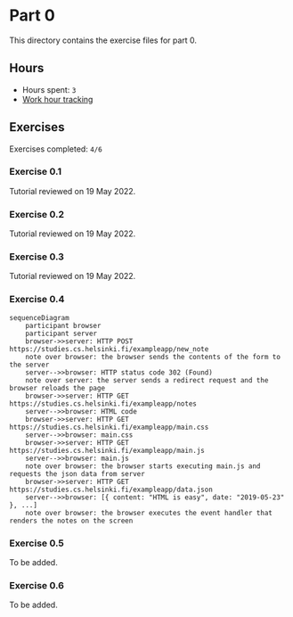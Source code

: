 # Part 0

This directory contains the exercise files for part 0.

## Hours

- Hours spent: `3`
- [Work hour tracking](hours.md)

## Exercises

Exercises completed: `4/6`

### Exercise 0.1

Tutorial reviewed on 19 May 2022.

### Exercise 0.2

Tutorial reviewed on 19 May 2022.

### Exercise 0.3

Tutorial reviewed on 19 May 2022.

### Exercise 0.4

```mermaid
sequenceDiagram
    participant browser
    participant server
    browser->>server: HTTP POST https://studies.cs.helsinki.fi/exampleapp/new_note
    note over browser: the browser sends the contents of the form to the server
    server-->>browser: HTTP status code 302 (Found)
    note over server: the server sends a redirect request and the browser reloads the page
    browser->>server: HTTP GET https://studies.cs.helsinki.fi/exampleapp/notes
    server-->>browser: HTML code
    browser->>server: HTTP GET https://studies.cs.helsinki.fi/exampleapp/main.css
    server-->>browser: main.css
    browser->>server: HTTP GET https://studies.cs.helsinki.fi/exampleapp/main.js
    server-->>browser: main.js
    note over browser: the browser starts executing main.js and requests the json data from server 
    browser->>server: HTTP GET https://studies.cs.helsinki.fi/exampleapp/data.json
    server-->>browser: [{ content: "HTML is easy", date: "2019-05-23" }, ...]
    note over browser: the browser executes the event handler that renders the notes on the screen
```

### Exercise 0.5

To be added.

### Exercise 0.6

To be added.
